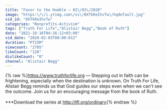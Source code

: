 ```yaml
---
title: "Favor to the Humble — 02\/03\/2020"
image: "https:\/\/i.ytimg.com\/vi\/0XTkReIhvTw\/hqdefault.jpg"
vid_id: "0XTkReIhvTw"
categories: "Nonprofits-Activism"
tags: ["Truth For Life","Alistair Begg","Book of Ruth"]
date: "2021-10-16T04:26:12+03:00"
vid_date: "2020-02-03T08:00:01Z"
duration: "PT25M"
viewcount: "2705"
likeCount: "120"
dislikeCount: "0"
channel: "Alistair Begg"
---
```

{% raw %}<a rel="nofollow" target="blank" href="https://www.truthforlife.org">https://www.truthforlife.org</a> — Stepping out in faith can be frightening, especially when the destination is unknown. On Truth For Life, Alistair Begg reminds us that God guides our steps even when we can't see the outcome. Join us for an encouraging message from the book of Ruth.<br /><br />***Download the series at <a rel="nofollow" target="blank" href="http://tfl.org/ordinary">http://tfl.org/ordinary</a>{% endraw %}
